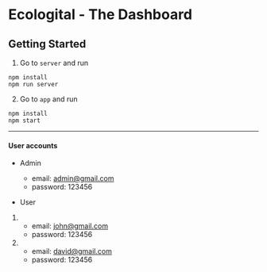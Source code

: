 # Ecologital - The Dashboard

## Getting Started

1. Go to `server` and run
```
npm install
npm run server

```

2. Go to `app` and run
```
npm install
npm start
```

---

#### User accounts

- Admin
	+ email: admin@gmail.com
	+ password: 123456
	
- User

1.
	+ email: john@gmail.com
	+ password: 123456

2.
	+ email: david@gmail.com
	+ password: 123456